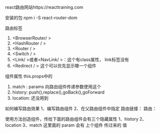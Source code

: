 react路由网站https://reacttraining.com

安装的包 npm i -S react-router-dom

路由标签
1. <BrowserRouter/ >
2. <HashRouter / >
3. <Router / >
4. <Switch / >
5. <Link/ >或者<NavLink/ >：这个有class属性， link标签没有
6. <Redirect / > 这个可以优先显示哪一个组件

组件属性
this.props中的
1. match : params 向路由组件传递参数使用这个
2. history: push(),replace(),goBack(),goForward
3. location: 还没用到

如何编写路由效果
1、编写路由组件
2、在父路由组件中指定
    路由链接：<NavLink>
    路由： <Route>


使用方法创造组件，传给下面的路由组件会有三个隐藏属性
1、history
2、location
3、match  这里面的 param 会有 上个组件 传过来的 值
